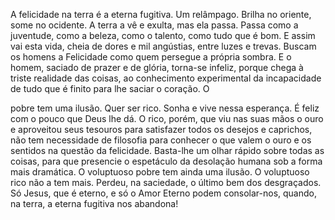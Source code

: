
A felicidade na terra é a eterna fugitiva. Um relâmpago. Brilha no oriente, some no ocidente. A terra a vê e exulta, mas ela passa. Passa como a juventude, como a beleza, como o talento, como tudo que é bom. E assim vai esta vida, cheia de dores e mil angústias, entre luzes e trevas. Buscam os homens a Felicidade como quem persegue a própria sombra. E o homem, saciado de prazer e de glória, torna-se infeliz, porque chega à triste realidade das coisas, ao conhecimento experimental da incapacidade de tudo que é finito para lhe saciar o coração. O

pobre tem uma ilusão. Quer ser rico. Sonha e vive nessa esperança. É feliz com o pouco que Deus lhe dá. O rico, porém, que viu nas suas mãos o ouro e aproveitou seus tesouros para satisfazer todos os desejos e caprichos, não tem necessidade de filosofia para conhecer o que valem o ouro e os sentidos na questão da felicidade. Basta-lhe um olhar rápido sobre todas as coisas, para que presencie o espetáculo da desolação humana sob a forma mais dramática. O voluptuoso pobre tem ainda uma ilusão. O voluptuoso rico não a tem mais. Perdeu, na saciedade, o último bem dos desgraçados. Só Jesus, que é eterno, e só o Amor Eterno podem consolar-nos, quando, na terra, a eterna fugitiva nos abandona!

